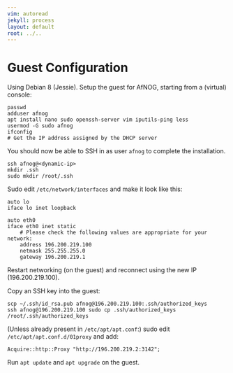 ```yaml
---
vim: autoread
jekyll: process
layout: default
root: ../..
---
```


# Guest Configuration

Using Debian 8 (Jessie). Setup the guest for AfNOG, starting from a (virtual) console:

	passwd
	adduser afnog
	apt install nano sudo openssh-server vim iputils-ping less
	usermod -G sudo afnog
	ifconfig 
	# Get the IP address assigned by the DHCP server

You should now be able to SSH in as user `afnog` to complete the installation. 

	ssh afnog@<dynamic-ip>
	mkdir .ssh
	sudo mkdir /root/.ssh

Sudo edit `/etc/network/interfaces` and make it look like this:

	auto lo
	iface lo inet loopback

	auto eth0
	iface eth0 inet static
		# Please check the following values are appropriate for your network:
		address 196.200.219.100
		netmask 255.255.255.0
		gateway 196.200.219.1

Restart networking (on the guest) and reconnect using the new IP (196.200.219.100).

Copy an SSH key into the guest:

	scp ~/.ssh/id_rsa.pub afnog@196.200.219.100:.ssh/authorized_keys
	ssh afnog@196.200.219.100 sudo cp .ssh/authorized_keys /root/.ssh/authorized_keys

(Unless already present in `/etc/apt/apt.conf`:) sudo edit `/etc/apt/apt.conf.d/01proxy` and add:

	Acquire::http::Proxy "http://196.200.219.2:3142";

Run `apt update` and `apt upgrade` on the guest.

